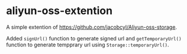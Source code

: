 # aliyun-oss-extention
A simple extention of https://github.com/jacobcyl/Aliyun-oss-storage. 

Added `signUrl()` function to generate signed url and `getTemporaryUrl()` function to generate tempprary url using `Storage::temporaryUrl()`.
